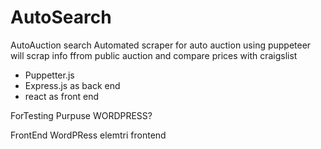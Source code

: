 # AutoSearch
AutoAuction search
Automated scraper for auto auction
using puppeteer will scrap info ffrom public auction and compare prices with craigslist

* Puppetter.js 
* Express.js as back end
* react as front end


ForTesting Purpuse WORDPRESS?

FrontEnd WordPRess elemtri frontend
